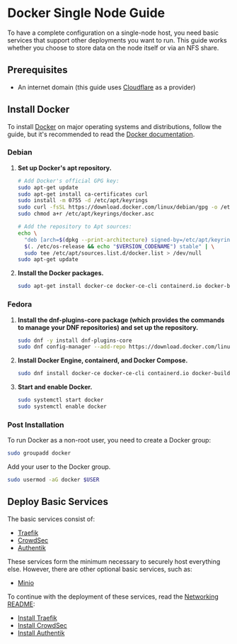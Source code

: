 # Docker Single Node Guide

To have a complete configuration on a single-node host, you need basic services that support other deployments you want to run. This guide works whether you choose to store data on the node itself or via an NFS share.

## Prerequisites

- An internet domain (this guide uses [Cloudflare](https://www.cloudflare.com) as a provider)

## Install Docker

To install [Docker](https://www.docker.com/) on major operating systems and distributions, follow the guide, but it's recommended to read the [Docker documentation](https://docs.docker.com/engine/install/).

### Debian

1. **Set up Docker's apt repository.**

   ```bash
   # Add Docker's official GPG key:
   sudo apt-get update
   sudo apt-get install ca-certificates curl
   sudo install -m 0755 -d /etc/apt/keyrings
   sudo curl -fsSL https://download.docker.com/linux/debian/gpg -o /etc/apt/keyrings/docker.asc
   sudo chmod a+r /etc/apt/keyrings/docker.asc

   # Add the repository to Apt sources:
   echo \
     "deb [arch=$(dpkg --print-architecture) signed-by=/etc/apt/keyrings/docker.asc] https://download.docker.com/linux/debian \
     $(. /etc/os-release && echo "$VERSION_CODENAME") stable" | \
     sudo tee /etc/apt/sources.list.d/docker.list > /dev/null
   sudo apt-get update
   ```

2. **Install the Docker packages.**

   ```bash
   sudo apt-get install docker-ce docker-ce-cli containerd.io docker-buildx-plugin docker-compose-plugin
   ```

### Fedora

1. **Install the dnf-plugins-core package (which provides the commands to manage your DNF repositories) and set up the repository.**

   ```bash
   sudo dnf -y install dnf-plugins-core
   sudo dnf config-manager --add-repo https://download.docker.com/linux/fedora/docker-ce.repo
   ```

2. **Install Docker Engine, containerd, and Docker Compose.**

   ```bash
   sudo dnf install docker-ce docker-ce-cli containerd.io docker-buildx-plugin docker-compose-plugin
   ```

3. **Start and enable Docker.**

   ```bash
   sudo systemctl start docker
   sudo systemctl enable docker
   ```

### Post Installation

To run Docker as a non-root user, you need to create a Docker group:

```bash
sudo groupadd docker
```

Add your user to the Docker group.

```bash
sudo usermod -aG docker $USER
```

## Deploy Basic Services

The basic services consist of:

- [Traefik](https://traefik.io/)
- [CrowdSec](https://www.crowdsec.net/)
- [Authentik](https://goauthentik.io/)

These services form the minimum necessary to securely host everything else. However, there are other optional basic services, such as:

- [Minio](https://min.io/)

To continue with the deployment of these services, read the [Networking README](../docker/networking/README.md):

- [Install Traefik](../docker/traefik/README.md)
- [Install CrowdSec](../docker/crowdsec/README.md)
- [Install Authentik](../docker/authentik/README.md)
